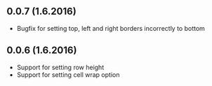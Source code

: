 ## 0.0.7 (1.6.2016)

- Bugfix for setting top, left and right borders incorrectly to bottom

## 0.0.6 (1.6.2016)

- Support for setting row height
- Support for setting cell wrap option

